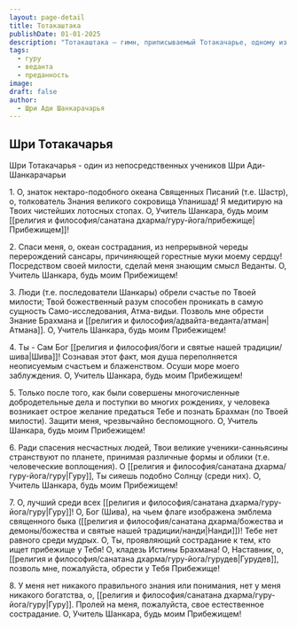 ```yaml
---
layout: page-detail
title: Тотакаштака
publishDate: 01-01-2025
description: "Тотакаштака — гимн, приписываемый Тотакачарье, одному из главных учеников Шри Ади Шанкарачарьи. Восемь строф гимна выражают глубокую преданность Учителю, прославляют его как воплощение сострадания, источник ведантической мудрости и проводника к освобождению. Тотакштака подчеркивает: только милость Гуру и преданность ему ведут к истинному знанию и преодолению страданий сансары."
tags:
  - гуру
  - веданта
  - преданность
image: 
draft: false
author:
  - Шри Ади Шанкарачарья
---
```


## Шри Тотакачарья
 Шри Тотакачарья - один из непосредственных учеников Шри Ади-Шанкарачарьи

 1\. O, знаток нектаро-подобного океана Священных Писаний (т.е. Шастр), о, толкователь Знания великого сокровища Упанишад! Я медитирую на Твоих чистейших лотосных стопах. O, Учитель Шанкара, будь моим [[религия и философия/санатана дхарма/гуру-йога/прибежище|Прибежищем]]!

 2\. Спаси меня, о, океан сострадания, из непрерывной череды перерождений сансары, причиняющей горестные муки моему сердцу! Посредством своей милости, сделай меня знающим смысл Веданты. O, Учитель Шанкара, будь моим Прибежищем!

 3\. Люди (т.е. последователи Шанкары) обрели счастье по Твоей милости; Твой божественный разум способен проникать в самую сущность Само-исследования, Атма-видьи. Позволь мне обрести Знание Брахмана и [[религия и философия/адвайта-веданта/атман|Атмана]]. O, Учитель Шанкара, будь моим Прибежищем!

 4\. Ты - Сам Бог [[религия и философия/боги и святые нашей традиции/шива|Шива]]! Сознавая этот факт, моя душа переполняется неописуемым счастьем и блаженством. Осуши море моего заблуждения. O, Учитель Шанкара, будь моим Прибежищем!

 5\. Только после того, как были совершены многочисленные добродетельные дела и поступки во многих рождениях, у человека возникает острое желание предаться Тебе и познать Брахман (по Твоей милости). Защити меня, чрезвычайно беспомощного. O, Учитель Шанкара, будь моим Прибежищем!

 6\. Ради спасения несчастных людей, Твои великие ученики-санньясины странствуют по планете, принимая различные формы и облики (т.е. человеческие воплощения). O [[религия и философия/санатана дхарма/гуру-йога/гуру|Гуру]], Ты сияешь подобно Солнцу (среди них). O, Учитель Шанкара, будь моим Прибежищем!

 7\. O, лучший среди всех [[религия и философия/санатана дхарма/гуру-йога/гуру|Гуру]]! О, Бог (Шива), на чьем флаге изображена эмблема священного быка ([[религия и философия/санатана дхарма/божества и демоны/божества и святые нашей традиции/нанди|Нанди]])! Тебе нет равного среди мудрых. О, Ты, проявляющий сострадание к тем, кто ищет прибежище у Тебя! О, кладезь Истины Брахмана! O, Наставник, о, [[религия и философия/санатана дхарма/гуру-йога/гурудев|Гурудев]], позволь мне, пожалуйста, обрести у Тебя Прибежище!

 8\. У меня нет никакого правильного знания или понимания, нет у меня никакого богатства, о, [[религия и философия/санатана дхарма/гуру-йога/гуру|Гуру]]. Пролей на меня, пожалуйста, свое естественное сострадание. O, Учитель Шанкара, будь моим Прибежищем!
